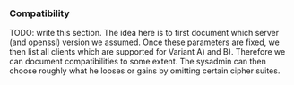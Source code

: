 ### Compatibility

TODO: write this section. The idea here is to first document which server (and openssl) version we assumed. Once these parameters are fixed, we then list all clients which are supported for Variant A) and B). Therefore we can document compatibilities to some extent. The sysadmin can then choose roughly what he looses or gains by omitting certain cipher suites.
